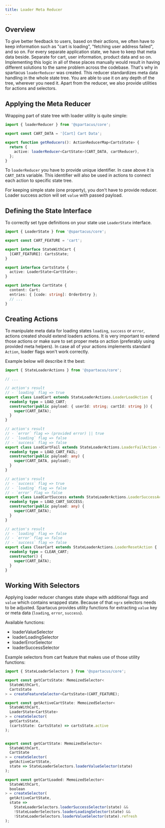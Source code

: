 ```yaml
---
title: Loader Meta Reducer
---
```


## Overview

To give better feedback to users, based on their actions, we often have to keep information such as "cart is loading", "fetching user address failed", and so on.
For every separate application state, we have to keep that meta data beside. Separate for cart, user information, product data and so on. Implementing this logic in all of these places manually would result in having different solutions to the same problem across the codebase.
That's why in spartacus `loaderReducer` was created. This reducer standardizes meta data handling in the whole state tree.
You are able to use it on any depth of the tree, wherever you need it. Apart from the reducer, we also provide utilities for actions and selectors.

## Applying the Meta Reducer

Wrapping part of state tree with loader utility is quite simple:

``` ts
import { loaderReducer } from '@spartacus/core';

export const CART_DATA = '[Cart] Cart Data';

export function getReducers(): ActionReducerMap<CartsState> {
  return {
    active: loaderReducer<CartState>(CART_DATA, cartReducer),
  };
}
```

To `loaderReducer` you have to provide unique identifier. In case above it is `CART_DATA` variable.
This identifier will also be used in actions to connect each action to specific state tree.

For keeping simple state (one property), you don't have to provide reducer. Loader success action will set `value` with passed payload.

## Defining the State Interface

To correctly set type definitions on your state use `LoaderState` interface.

``` ts
import { LoaderState } from '@spartacus/core';

export const CART_FEATURE = 'cart';

export interface StateWithCart {
  [CART_FEATURE]: CartsState;
}

export interface CartsState {
  active: LoaderState<CartState>;
}

export interface CartState {
  content: Cart;
  entries: { [code: string]: OrderEntry };
  // ...
}
```

## Creating Actions

To manipulate meta data for loading states `loading`, `success` or `error`, actions created should extend loaders actions. It is very important to extend those actions or make sure to set proper meta on action (preferably using provided meta helpers).
In case all of your actions implements standard `Action`, loader flags won't work correctly.

Example below will describe it the best:

``` ts
import { StateLoaderActions } from '@spartacus/core';

// ...

// action's result
// - `loading` flag => true
export class LoadCart extends StateLoaderActions.LoaderLoadAction {
  readonly type = LOAD_CART;
  constructor(public payload: { userId: string; cartId: string }) {
    super(CART_DATA);
  }
}

// action's result
// - `error` flag => (provided error) || true
// - `loading` flag => false
// - `success` flag => false
export class LoadCartFail extends StateLoaderActions.LoaderFailAction {
  readonly type = LOAD_CART_FAIL;
  constructor(public payload: any) {
    super(CART_DATA, payload);
  }
}

// action's result
// - `success` flag => true
// - `loading` flag => false
// - `error` flag => false
export class LoadCartSuccess extends StateLoaderActions.LoaderSuccessAction {
  readonly type = LOAD_CART_SUCCESS;
  constructor(public payload: any) {
    super(CART_DATA);
  }
}

// action's result
// - `loading` flag => false
// - `error` flag => false
// - `success` flag => false
export class ClearCart extends StateLoaderActions.LoaderResetAction {
  readonly type = CLEAR_CART;
  constructor() {
    super(CART_DATA);
  }
}
```

## Working With Selectors

Applying loader reducer changes state shape with additional flags and `value` which contains wrapped state.
Because of that `ngrx` selectors needs to be adjusted. Spartacus provides utility functions for extracting `value` key or meta data (`loading`, `error`, `success`).

Available functions:

- loaderValueSelector
- loaderLoadingSelector
- loaderErrorSelector
- loaderSuccessSelector

Example selectors from cart feature that makes use of those utility functions:

``` ts
import { StateLoaderSelectors } from '@spartacus/core';

export const getCartsState: MemoizedSelector<
  StateWithCart,
  CartsState
> = createFeatureSelector<CartsState>(CART_FEATURE);

export const getActiveCartState: MemoizedSelector<
  StateWithCart,
  LoaderState<CartState>
> = createSelector(
  getCartsState,
  (cartsState: CartsState) => cartsState.active
);


export const getCartState: MemoizedSelector<
  StateWithCart,
  CartState
> = createSelector(
  getActiveCartState,
  state => StateLoaderSelectors.loaderValueSelector(state)
);

export const getCartLoaded: MemoizedSelector<
  StateWithCart,
  boolean
> = createSelector(
  getActiveCartState,
  state =>
    StateLoaderSelectors.loaderSuccessSelector(state) &&
    !StateLoaderSelectors.loaderLoadingSelector(state) &&
    !StateLoaderSelectors.loaderValueSelector(state).refresh
);
```
